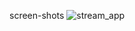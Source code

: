 screen-shots
![stream_app](https://user-images.githubusercontent.com/85394576/216778587-d8752a3a-e50b-4f47-b058-59b873e08301.PNG)
